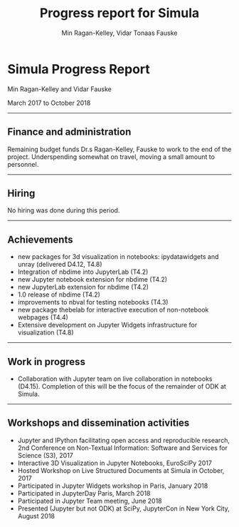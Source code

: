 ﻿---
layout: page
title: "Progress report for Simula"
theme: white
transition: none
author: Min Ragan-Kelley, Vidar Tonaas Fauske
period: Reporting period from March 2017 to October 2018
---

# Simula Progress Report

Min Ragan-Kelley and Vidar Fauske

March 2017 to October 2018

---

## Finance and administration

Remaining budget funds Dr.s Ragan-Kelley, Fauske to work to the end of the project. Underspending somewhat on travel, moving a small amount to personnel.

---
## Hiring

No hiring was done during this period.

---
## Achievements

- new packages for 3d visualization in notebooks: ipydatawidgets and unray (delivered D4.12, T4.8)
- Integration of nbdime into JupyterLab (T4.2)
- new Jupyter notebook extension for nbdime (T4.2)
- new JupyterLab extension for nbdime (T4.2)
- 1.0 release of nbdime (T4.2)
- improvements to nbval for testing notebooks (T4.3)
- new package thebelab for interactive execution of non-notebook webpages (T4.4)
- Extensive development on Jupyter Widgets infrastructure for visualization (T4.8)

---
## Work in progress

- Collaboration with Jupyter team on live collaboration in notebooks (D4.15).
  Completion of this will be the focus of the remainder of ODK at Simula.

---
## Workshops and dissemination activities

- Jupyter and IPython facilitating open access and reproducible research, 2nd Conference on Non-Textual Information: Software and Services for Science (S3), 2017
- Interactive 3D Visualization in Jupyter Notebooks, EuroSciPy 2017
- Hosted Workshop on Live Structured Documents at Simula in October, 2017
- Participated in Jupyter Widgets workshop in Paris, January 2018
- Participated in JupyterDay Paris, March 2018
- Participated in Jupyter Team meeting, June 2018
- Presented (Jupyter but not ODK) at SciPy, JupyterCon in New York City, August 2018
